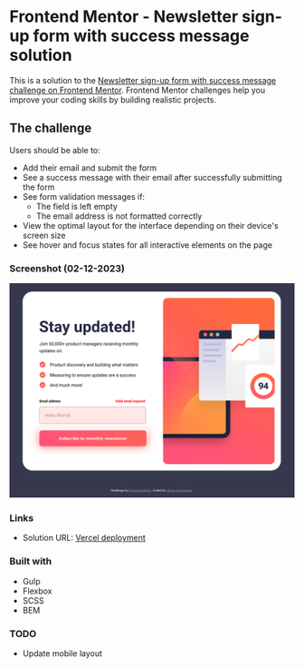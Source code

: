# Frontend Mentor - Newsletter sign-up form with success message solution

This is a solution to the [Newsletter sign-up form with success message challenge on Frontend Mentor](https://www.frontendmentor.io/challenges/newsletter-signup-form-with-success-message-3FC1AZbNrv). Frontend Mentor challenges help you improve your coding skills by building realistic projects. 

## The challenge

Users should be able to:

- Add their email and submit the form
- See a success message with their email after successfully submitting the form
- See form validation messages if:
  - The field is left empty
  - The email address is not formatted correctly
- View the optimal layout for the interface depending on their device's screen size
- See hover and focus states for all interactive elements on the page

### Screenshot (02-12-2023)

![](./preview/screenshot.png)

### Links

- Solution URL: [Vercel deployment](https://newsletter-sign-up-form-git-main-chnmks-projects.vercel.app/)

### Built with

- Gulp
- Flexbox
- SCSS
- BEM

### TODO

* Update mobile layout
